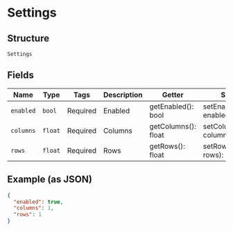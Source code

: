 
# Settings

## Structure

`Settings`

## Fields

| Name | Type | Tags | Description | Getter | Setter |
|  --- | --- | --- | --- | --- | --- |
| `enabled` | `bool` | Required | Enabled | getEnabled(): bool | setEnabled(bool enabled): void |
| `columns` | `float` | Required | Columns | getColumns(): float | setColumns(float columns): void |
| `rows` | `float` | Required | Rows | getRows(): float | setRows(float rows): void |

## Example (as JSON)

```json
{
  "enabled": true,
  "columns": 1,
  "rows": 1
}
```

